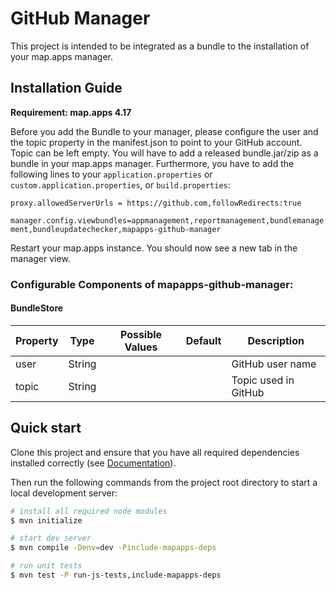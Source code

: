 # GitHub Manager
This project is intended to be integrated as a bundle to the installation of your map.apps manager.

## Installation Guide
**Requirement: map.apps 4.17**

Before you add the Bundle to your manager, please configure the user and the topic property in the manifest.json to point to your GitHub account. Topic can be left empty.
You will have to add a released bundle.jar/zip as a bundle in your map.apps manager.
Furthermore, you have to add the following lines to your  `application.properties` or `custom.application.properties`, or `build.properties`:

`proxy.allowedServerUrls = https://github.com,followRedirects:true`

`manager.config.viewbundles=appmanagement,reportmanagement,bundlemanagement,bundleupdatechecker,mapapps-github-manager`

Restart your map.apps instance. You should now see a new tab in the manager view.

### Configurable Components of mapapps-github-manager:

#### BundleStore
 | Property                       | Type    | Possible Values               | Default            | Description                          |
 |--------------------------------|---------|-------------------------------|--------------------|--------------------------------------|
 | user                           | String  |                               |                    | GitHub user name                     |
 | topic                          | String  |                               |                    | Topic used in GitHub                 |


## Quick start

Clone this project and ensure that you have all required dependencies installed correctly (see [Documentation](https://docs.conterra.de/en/mapapps/latest/developersguide/getting-started/set-up-development-environment.html)).

Then run the following commands from the project root directory to start a local development server:

```bash
# install all required node modules
$ mvn initialize

# start dev server
$ mvn compile -Denv=dev -Pinclude-mapapps-deps

# run unit tests
$ mvn test -P run-js-tests,include-mapapps-deps
```
